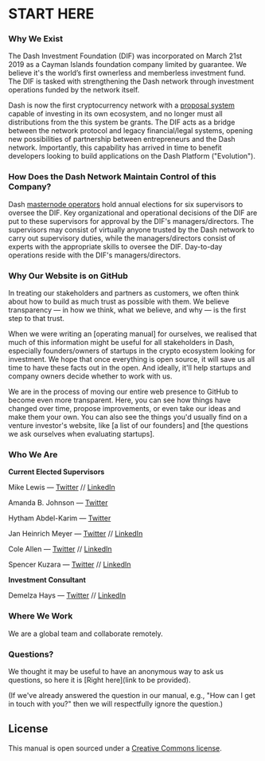 # START HERE

### Why We Exist
The Dash Investment Foundation (DIF) was incorporated on March 21st 2019 as a Cayman Islands foundation company limited by guarantee. We believe it's the world’s first ownerless and memberless investment fund. The DIF is tasked with strengthening the Dash network through investment operations funded by the network itself.

Dash is now the first cryptocurrency network with a [proposal system](https://docs.dash.org/en/stable/governance/using.html) capable of investing in its own ecosystem, and no longer must all distributions from the this system be grants. The DIF acts as a bridge between the network protocol and legacy financial/legal systems, opening new possibilities of partnership between entrepreneurs and the Dash network. Importantly, this capability has arrived in time to benefit developers looking to build applications on the Dash Platform ("Evolution").

### How Does the Dash Network Maintain Control of this Company?

Dash [masternode operators](https://www.dash.org/masternodes/) hold annual elections for six supervisors to oversee the DIF. Key organizational and operational decisions of the DIF are put to these supervisors for approval by the DIF's managers/directors. The supervisors may consist of virtually anyone trusted by the Dash network to carry out supervisory duties, while the managers/directors consist of experts with the appropriate skills to oversee the DIF. Day-to-day operations reside with the DIF's managers/directors.

### Why Our Website is on GitHub

In treating our stakeholders and partners as customers, we often think about how to build as much trust as possible with them. We believe transparency — in how we think, what we believe, and why — is the first step to that trust.

When we were writing an [operating manual] for ourselves, we realised that much of this information might be useful for all stakeholders in Dash, especially founders/owners of startups in the crypto ecosystem looking for investment. We hope that once everything is open source, it will save us all time to have these facts out in the open. And ideally, it'll help startups and company owners decide whether to work with us.

We are in the process of moving our entire web presence to GitHub to become even more transparent. Here, you can see how things have changed over time, propose improvements, or even take our ideas and make them your own. You can also see the things you'd usually find on a venture investor's website, like [a list of our founders] and [the questions we ask ourselves when evaluating startups].

### Who We Are

**Current Elected Supervisors**

Mike Lewis — [Twitter](https://twitter.com/WalterS03637956) // [LinkedIn](https://www.linkedin.com/in/michael-lewis-3156871a0/)

Amanda B. Johnson — [Twitter](https://twitter.com/amandab_johnson) 

Hytham Abdel-Karim — [Twitter](https://twitter.com/highlyunchained?s=17) 

Jan Heinrich Meyer — [Twitter]() // [LinkedIn](https://www.linkedin.com/in/jan-heinrich-meyer-a5a6bb108/)

Cole Allen — [Twitter]() // [LinkedIn]()

Spencer Kuzara — [Twitter](https://twitter.com/kodaxxdev) // [LinkedIn]()

**Investment Consultant**

Demelza Hays — [Twitter](https://twitter.com/CryptoPhD) // [LinkedIn](https://www.linkedin.com/in/demelza-hays-7211845a/)

### Where We Work

We are a global team and collaborate remotely.

### Questions?

We thought it may be useful to have an anonymous way to ask us questions, so here it is [Right here](link to be provided).  

(If we've already answered the question in our manual, e.g., "How can I get in touch with you?" then we will respectfully ignore the question.)

## License

This manual is open sourced under a [Creative Commons license](http://creativecommons.org/licenses/by/3.0/deed.en_US).
